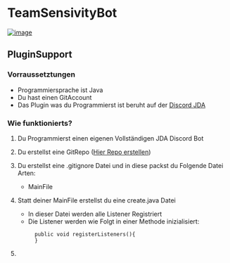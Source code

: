 # TeamSensivityBot 
[![image](https://img.shields.io/badge/Discord-5865F2?style=for-the-badge&logo=discord&logoColor=white)]()


## PluginSupport
### Vorraussetztungen
 - Programmiersprache ist Java
 - Du hast einen GitAccount 
 - Das Plugin was du Programmierst ist beruht auf der [Discord JDA](https://github.com/DV8FromTheWorld/JDA)

### Wie funktionierts?
 1. Du Programmierst einen eigenen Vollständigen JDA Discord Bot
 2. Du erstellst eine GitRepo ([Hier Repo erstellen](https://github.com/orgs/Team-Sensivity/repositories))
 3. Du erstellst eine .gitignore Datei und in diese packst du Folgende Datei Arten:
    - MainFile

 4. Statt deiner MainFile erstellst du eine create.java Datei
    - In dieser Datei werden alle Listener Registriert
    - Die Listener werden wie Folgt in einer Methode inizialisiert:
      ```
        public void registerListeners(){
        }
       ```
 6. 
   
